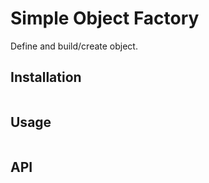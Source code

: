 Simple Object Factory
===

Define and build/create object.

## Installation

```bash
```

## Usage

```typescript
```

## API